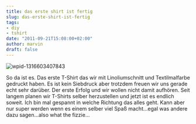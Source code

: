 ```yaml
---
title: das erste shirt ist fertig
slug: das-erste-shirt-ist-fertig
tags:
- diy
- tshirt
date: "2011-09-21T15:08:00+02:00"
author: marvin
draft: false
---
```

![wpid-1316603407843](/images/wpid-1316603407843.jpg)

So da ist es. Das erste T-Shirt das wir mit Linoliumschnitt und
Textilmalfarbe gedruckt haben. Es ist kein Siebdruck aber trotzdem
freuen wir uns gerade echt sehr darüber. Der erste Erfolg und wir wollen
nicht damit aufhören. Seit langem planen wir T-Shirts selber
herzustellen und jetzt ist es endlich soweit. Ich bin mal gespannt in
welche Richtung das alles geht. Kann aber nur super werden wenn es einem
selber viel Spaß macht...egal was andere dazu sagen...also what the
fizzie...